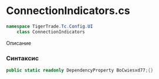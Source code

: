 
# ConnectionIndicators.cs
```csharp
namespace TigerTrade.Tc.Config.UI  
    class ConnectionIndicators
```

Описание

### Синтаксис
```csharp
public static readonly DependencyProperty BoCwiesxd77;{}
```

